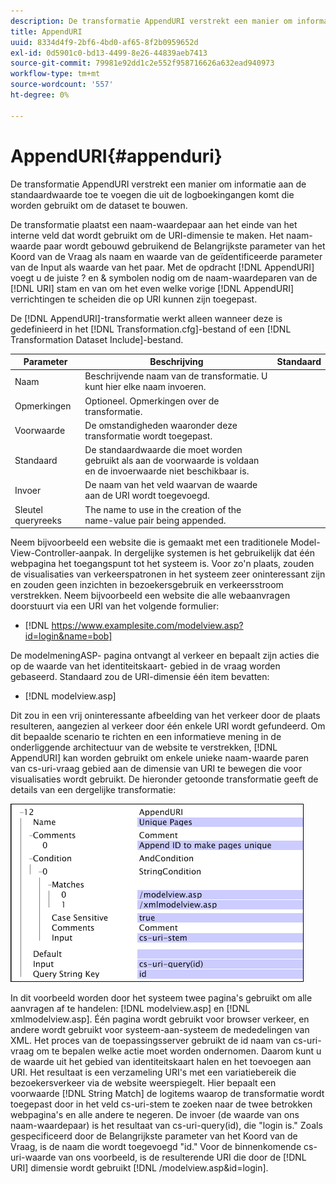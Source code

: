 ```yaml
---
description: De transformatie AppendURI verstrekt een manier om informatie aan de standaardwaarde toe te voegen die uit de logboekingangen komt die worden gebruikt om de dataset te bouwen.
title: AppendURI
uuid: 8334d4f9-2bf6-4bd0-af65-8f2b0959652d
exl-id: 0d5901c0-bd13-4499-8e26-44839aeb7413
source-git-commit: 79981e92dd1c2e552f958716626a632ead940973
workflow-type: tm+mt
source-wordcount: '557'
ht-degree: 0%

---
```


# AppendURI{#appenduri}

De transformatie AppendURI verstrekt een manier om informatie aan de standaardwaarde toe te voegen die uit de logboekingangen komt die worden gebruikt om de dataset te bouwen.

De transformatie plaatst een naam-waardepaar aan het einde van het interne veld dat wordt gebruikt om de URI-dimensie te maken. Het naam-waarde paar wordt gebouwd gebruikend de Belangrijkste parameter van het Koord van de Vraag als naam en waarde van de geïdentificeerde parameter van de Input als waarde van het paar. Met de opdracht [!DNL AppendURI] voegt u de juiste ? en &amp; symbolen nodig om de naam-waardeparen van de [!DNL URI] stam en van om het even welke vorige [!DNL AppendURI] verrichtingen te scheiden die op URI kunnen zijn toegepast.

De [!DNL AppendURI]-transformatie werkt alleen wanneer deze is gedefinieerd in het [!DNL Transformation.cfg]-bestand of een [!DNL Transformation Dataset Include]-bestand.

| Parameter | Beschrijving | Standaard |
|---|---|---|
| Naam | Beschrijvende naam van de transformatie. U kunt hier elke naam invoeren. |  |
| Opmerkingen | Optioneel. Opmerkingen over de transformatie. |  |
| Voorwaarde | De omstandigheden waaronder deze transformatie wordt toegepast. |  |
| Standaard | De standaardwaarde die moet worden gebruikt als aan de voorwaarde is voldaan en de invoerwaarde niet beschikbaar is. |  |
| Invoer | De naam van het veld waarvan de waarde aan de URI wordt toegevoegd. |  |
| Sleutel queryreeks | The name to use in the creation of the name-value pair being appended. |  |

Neem bijvoorbeeld een website die is gemaakt met een traditionele Model-View-Controller-aanpak. In dergelijke systemen is het gebruikelijk dat één webpagina het toegangspunt tot het systeem is. Voor zo&#39;n plaats, zouden de visualisaties van verkeerspatronen in het systeem zeer oninteressant zijn en zouden geen inzichten in bezoekersgebruik en verkeersstroom verstrekken. Neem bijvoorbeeld een website die alle webaanvragen doorstuurt via een URI van het volgende formulier:

* [!DNL https://www.examplesite.com/modelview.asp?id=login&name=bob]

De modelmeningASP- pagina ontvangt al verkeer en bepaalt zijn acties die op de waarde van het identiteitskaart- gebied in de vraag worden gebaseerd. Standaard zou de URI-dimensie één item bevatten:

* [!DNL modelview.asp]

Dit zou in een vrij oninteressante afbeelding van het verkeer door de plaats resulteren, aangezien al verkeer door één enkele URI wordt gefundeerd. Om dit bepaalde scenario te richten en een informatieve mening in de onderliggende architectuur van de website te verstrekken, [!DNL AppendURI] kan worden gebruikt om enkele unieke naam-waarde paren van cs-uri-vraag gebied aan de dimensie van URI te bewegen die voor visualisaties wordt gebruikt. De hieronder getoonde transformatie geeft de details van een dergelijke transformatie:

![](assets/cfg_TransformationType_AppendURI.png)

In dit voorbeeld worden door het systeem twee pagina&#39;s gebruikt om alle aanvragen af te handelen: [!DNL modelview.asp] en [!DNL xmlmodelview.asp]. Één pagina wordt gebruikt voor browser verkeer, en andere wordt gebruikt voor systeem-aan-systeem de mededelingen van XML. Het proces van de toepassingsserver gebruikt de id naam van cs-uri-vraag om te bepalen welke actie moet worden ondernomen. Daarom kunt u de waarde uit het gebied van identiteitskaart halen en het toevoegen aan URI. Het resultaat is een verzameling URI&#39;s met een variatiebereik die bezoekersverkeer via de website weerspiegelt. Hier bepaalt een voorwaarde [!DNL String Match] de logitems waarop de transformatie wordt toegepast door in het veld cs-uri-stem te zoeken naar de twee betrokken webpagina&#39;s en alle andere te negeren. De invoer (de waarde van ons naam-waardepaar) is het resultaat van cs-uri-query(id), die &quot;login is.&quot; Zoals gespecificeerd door de Belangrijkste parameter van het Koord van de Vraag, is de naam die wordt toegevoegd &quot;id.&quot; Voor de binnenkomende cs-uri-waarde van ons voorbeeld, is de resulterende URI die door de [!DNL URI] dimensie wordt gebruikt [!DNL /modelview.asp&id=login].
